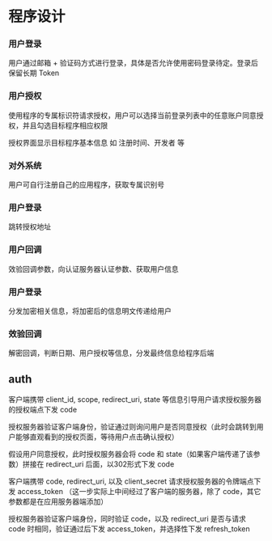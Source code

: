 # 程序设计

### 用户登录

用户通过邮箱 + 验证码方式进行登录，具体是否允许使用密码登录待定。登录后保留长期 Token

### 用户授权

使用程序的专属标识符请求授权，用户可以选择当前登录列表中的任意账户同意授权，并且勾选目标程序相应权限

授权界面显示目标程序基本信息 如 注册时间、开发者 等

### 对外系统

用户可自行注册自己的应用程序，获取专属识别号



### 用户登录

跳转授权地址

### 用户回调

效验回调参数，向认证服务器认证参数、获取用户信息



### 用户登录

分发加密相关信息，将加密后的信息明文传递给用户

### 效验回调

解密回调，判断日期、用户授权等信息，分发最终信息给程序后端



## auth

客户端携带 client_id, scope, redirect_uri, state 等信息引导用户请求授权服务器的授权端点下发 code

授权服务器验证客户端身份，验证通过则询问用户是否同意授权（此时会跳转到用户能够直观看到的授权页面，等待用户点击确认授权）

假设用户同意授权，此时授权服务器会将 code 和 state（如果客户端传递了该参数）拼接在 redirect_uri 后面，以302形式下发 code

客户端携带 code, redirect_uri, 以及 client_secret 请求授权服务器的令牌端点下发 access_token （这一步实际上中间经过了客户端的服务器，除了 code，其它参数都是在应用服务器端添加）

授权服务器验证客户端身份，同时验证 code，以及 redirect_uri 是否与请求 code 时相同，验证通过后下发 access_token，并选择性下发 refresh_token